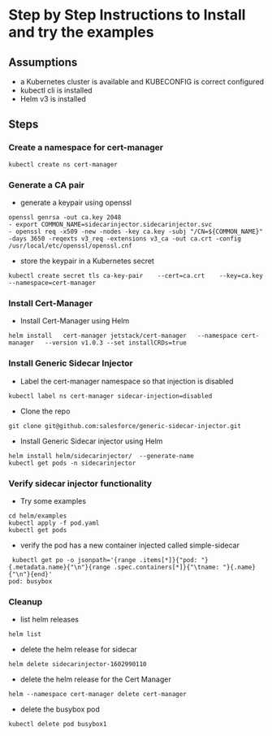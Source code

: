 # Step by Step Instructions to Install and try the examples

## Assumptions
- a Kubernetes cluster is available and KUBECONFIG is correct configured
- kubectl cli is installed
- Helm v3 is installed

## Steps 

### Create a namespace for cert-manager

```
kubectl create ns cert-manager
```

### Generate a CA pair

- generate a keypair using openssl

```
openssl genrsa -out ca.key 2048
- export COMMON_NAME=sidecarinjector.sidecarinjector.svc
- openssl req -x509 -new -nodes -key ca.key -subj "/CN=${COMMON_NAME}" -days 3650 -reqexts v3_req -extensions v3_ca -out ca.crt -config /usr/local/etc/openssl/openssl.cnf
```
- store the keypair in a Kubernetes secret

```
kubectl create secret tls ca-key-pair    --cert=ca.crt    --key=ca.key    --namespace=cert-manager
```

### Install Cert-Manager 

- Install Cert-Manager using Helm

```
helm install   cert-manager jetstack/cert-manager   --namespace cert-manager   --version v1.0.3 --set installCRDs=true
```

### Install Generic Sidecar Injector

- Label the cert-manager namespace so that injection is disabled

```
kubectl label ns cert-manager sidecar-injection=disabled
```

- Clone the repo 

```
git clone git@github.com:salesforce/generic-sidecar-injector.git
```

- Install Generic Sidecar injector using Helm

```
helm install helm/sidecarinjector/  --generate-name
kubectl get pods -n sidecarinjector
```

### Verify sidecar injector functionality

- Try some examples

```
cd helm/examples
kubectl apply -f pod.yaml
kubectl get pods 
```

- verify the pod has a new container injected called simple-sidecar

```
 kubectl get po -o jsonpath='{range .items[*]}{"pod: "}{.metadata.name}{"\n"}{range .spec.containers[*]}{"\tname: "}{.name}{"\n"}{end}'
pod: busybox
```

### Cleanup
- list helm releases

```
helm list
```

- delete the helm release for sidecar

```
helm delete sidecarinjector-1602990110
```

- delete the helm release for the Cert Manager

```
helm --namespace cert-manager delete cert-manager
```

- delete the busybox pod

```
kubectl delete pod busybox1
```

